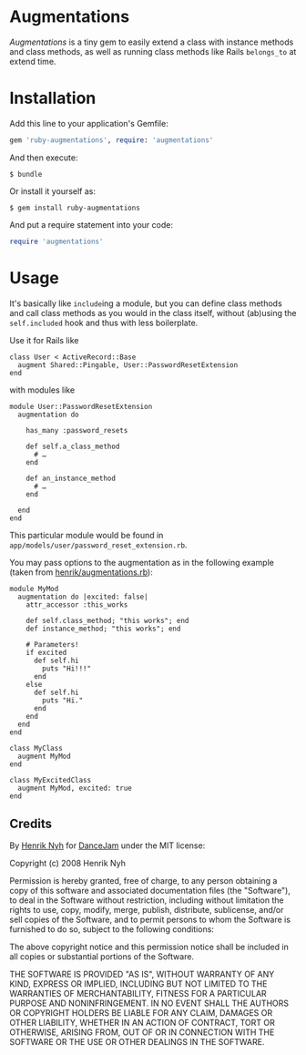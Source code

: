 # Augmentations

*Augmentations* is a tiny gem to easily extend a class with instance methods and class methods, as well as running class methods like Rails `belongs_to` at extend time.

# Installation

Add this line to your application's Gemfile:

```ruby
gem 'ruby-augmentations', require: 'augmentations'
```

And then execute:

    $ bundle

Or install it yourself as:

    $ gem install ruby-augmentations

And put a require statement into your code:

```ruby
require 'augmentations'
```

# Usage

It's basically like `include`ing a module, but you can define class methods and call class methods as you would in the class itself, without (ab)using the `self.included` hook and thus with less boilerplate.

Use it for Rails like

    class User < ActiveRecord::Base
      augment Shared::Pingable, User::PasswordResetExtension
    end

with modules like

    module User::PasswordResetExtension
      augmentation do

        has_many :password_resets

        def self.a_class_method
          # …
        end

        def an_instance_method
          # …
        end

      end
    end

This particular module would be found in `app/models/user/password_reset_extension.rb`.

You may pass options to the augmentation as in the following example (taken from [henrik/augmentations.rb](https://gist.github.com/henrik/1281a6f3f6a9632886fa)):

    module MyMod
      augmentation do |excited: false|
        attr_accessor :this_works
        
        def self.class_method; "this works"; end
        def instance_method; "this works"; end
        
        # Parameters!
        if excited
          def self.hi
            puts "Hi!!!"
          end
        else
          def self.hi
            puts "Hi."
          end
        end
      end
    end
    
    class MyClass
      augment MyMod
    end
    
    class MyExcitedClass
      augment MyMod, excited: true
    end

## Credits

By [Henrik Nyh](http://henrik.nyh.se/) for [DanceJam](http://dancejam.com) under the MIT license:

Copyright (c) 2008 Henrik Nyh

Permission is hereby granted, free of charge, to any person obtaining a copy
of this software and associated documentation files (the "Software"), to deal
in the Software without restriction, including without limitation the rights
to use, copy, modify, merge, publish, distribute, sublicense, and/or sell
copies of the Software, and to permit persons to whom the Software is
furnished to do so, subject to the following conditions:

The above copyright notice and this permission notice shall be included in
all copies or substantial portions of the Software.

THE SOFTWARE IS PROVIDED "AS IS", WITHOUT WARRANTY OF ANY KIND, EXPRESS OR
IMPLIED, INCLUDING BUT NOT LIMITED TO THE WARRANTIES OF MERCHANTABILITY,
FITNESS FOR A PARTICULAR PURPOSE AND NONINFRINGEMENT. IN NO EVENT SHALL THE
AUTHORS OR COPYRIGHT HOLDERS BE LIABLE FOR ANY CLAIM, DAMAGES OR OTHER
LIABILITY, WHETHER IN AN ACTION OF CONTRACT, TORT OR OTHERWISE, ARISING FROM,
OUT OF OR IN CONNECTION WITH THE SOFTWARE OR THE USE OR OTHER DEALINGS IN
THE SOFTWARE.
